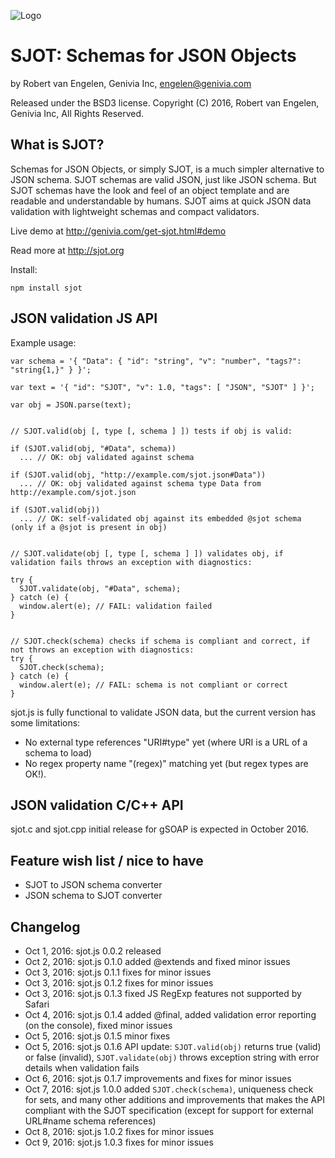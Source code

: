 
![Logo](https://www.genivia.com/images/sjot-logo.png)

SJOT: Schemas for JSON Objects
==============================

by Robert van Engelen, Genivia Inc, <engelen@genivia.com>

Released under the BSD3 license.
Copyright (C) 2016, Robert van Engelen, Genivia Inc, All Rights Reserved.

What is SJOT?
-------------

Schemas for JSON Objects, or simply SJOT, is a much simpler alternative to JSON
schema.  SJOT schemas are valid JSON, just like JSON schema.  But SJOT schemas
have the look and feel of an object template and are readable and
understandable by humans.  SJOT aims at quick JSON data validation with
lightweight schemas and compact validators.

Live demo at <http://genivia.com/get-sjot.html#demo>

Read more at <http://sjot.org>

Install:

    npm install sjot

JSON validation JS API
----------------------

Example usage:

~~~~{.js}
var schema = '{ "Data": { "id": "string", "v": "number", "tags?": "string{1,}" } }';

var text = '{ "id": "SJOT", "v": 1.0, "tags": [ "JSON", "SJOT" ] }';

var obj = JSON.parse(text);


// SJOT.valid(obj [, type [, schema ] ]) tests if obj is valid:

if (SJOT.valid(obj, "#Data", schema))
  ... // OK: obj validated against schema

if (SJOT.valid(obj, "http://example.com/sjot.json#Data"))
  ... // OK: obj validated against schema type Data from http://example.com/sjot.json

if (SJOT.valid(obj))
  ... // OK: self-validated obj against its embedded @sjot schema (only if a @sjot is present in obj)


// SJOT.validate(obj [, type [, schema ] ]) validates obj, if validation fails throws an exception with diagnostics:

try {
  SJOT.validate(obj, "#Data", schema);
} catch (e) {
  window.alert(e); // FAIL: validation failed
}


// SJOT.check(schema) checks if schema is compliant and correct, if not throws an exception with diagnostics:
try {
  SJOT.check(schema);
} catch (e) {
  window.alert(e); // FAIL: schema is not compliant or correct
}
~~~~

sjot.js is fully functional to validate JSON data, but the current version has
some limitations:

- No external type references "URI#type" yet (where URI is a URL of a schema to load)
- No regex property name "(regex)" matching yet (but regex types are OK!).

JSON validation C/C++ API
-------------------------

sjot.c and sjot.cpp initial release for gSOAP is expected in October 2016.

Feature wish list / nice to have
--------------------------------

- SJOT to JSON schema converter
- JSON schema to SJOT converter

Changelog
---------

- Oct 1, 2016: sjot.js 0.0.2 released
- Oct 2, 2016: sjot.js 0.1.0 added @extends and fixed minor issues
- Oct 3, 2016: sjot.js 0.1.1 fixes for minor issues
- Oct 3, 2016: sjot.js 0.1.2 fixes for minor issues
- Oct 3, 2016: sjot.js 0.1.3 fixed JS RegExp features not supported by Safari
- Oct 4, 2016: sjot.js 0.1.4 added @final, added validation error reporting (on the console), fixed minor issues
- Oct 5, 2016: sjot.js 0.1.5 minor fixes
- Oct 5, 2016: sjot.js 0.1.6 API update: `SJOT.valid(obj)` returns true (valid) or false (invalid), `SJOT.validate(obj)` throws exception string with error details when validation fails
- Oct 6, 2016: sjot.js 0.1.7 improvements and fixes for minor issues
- Oct 7, 2016: sjot.js 1.0.0 added `SJOT.check(schema)`, uniqueness check for sets, and many other additions and improvements that makes the API compliant with the SJOT specification (except for support for external URL#name schema references)
- Oct 8, 2016: sjot.js 1.0.2 fixes for minor issues
- Oct 9, 2016: sjot.js 1.0.3 fixes for minor issues
